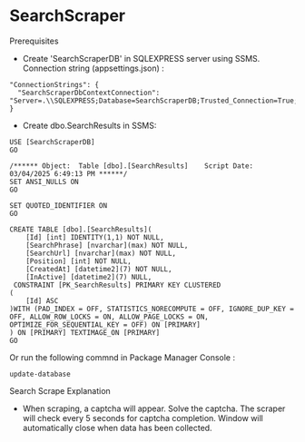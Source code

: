 # SearchScraper


Prerequisites
- Create 'SearchScraperDB' in SQLEXPRESS server using SSMS.  <br />
  Connection string (appsettings.json) :
```
"ConnectionStrings": {
  "SearchScraperDbContextConnection": "Server=.\\SQLEXPRESS;Database=SearchScraperDB;Trusted_Connection=True;MultipleActiveResultSets=true;Encrypt=True;TrustServerCertificate=True"
}
```
- Create dbo.SearchResults in SSMS:
```
USE [SearchScraperDB]
GO

/****** Object:  Table [dbo].[SearchResults]    Script Date: 03/04/2025 6:49:13 PM ******/
SET ANSI_NULLS ON
GO

SET QUOTED_IDENTIFIER ON
GO

CREATE TABLE [dbo].[SearchResults](
	[Id] [int] IDENTITY(1,1) NOT NULL,
	[SearchPhrase] [nvarchar](max) NOT NULL,
	[SearchUrl] [nvarchar](max) NOT NULL,
	[Position] [int] NOT NULL,
	[CreatedAt] [datetime2](7) NOT NULL,
	[InActive] [datetime2](7) NULL,
 CONSTRAINT [PK_SearchResults] PRIMARY KEY CLUSTERED 
(
	[Id] ASC
)WITH (PAD_INDEX = OFF, STATISTICS_NORECOMPUTE = OFF, IGNORE_DUP_KEY = OFF, ALLOW_ROW_LOCKS = ON, ALLOW_PAGE_LOCKS = ON, OPTIMIZE_FOR_SEQUENTIAL_KEY = OFF) ON [PRIMARY]
) ON [PRIMARY] TEXTIMAGE_ON [PRIMARY]
GO
```
Or run the following commnd in Package Manager Console :
```
update-database
```



Search Scrape Explanation
- When scraping, a captcha will appear. Solve the captcha. The scraper will check every 5 seconds for captcha completion. Window will automatically close when data has been collected.
